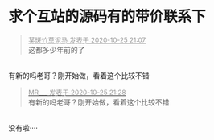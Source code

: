 # 求个互站的源码有的带价联系下


<div class="quote"><blockquote><font size="2"><a href="https://www.hostloc.com/forum.php?mod=redirect&amp;goto=findpost&amp;pid=9351272&amp;ptid=758272" target="_blank"><font color="#999999">某斑竹草泥马 发表于 2020-10-25 21:07</font></a></font><br />
这都多少年前的了</blockquote></div><br />
有新的吗老哥？刚开始做，看着这个比较不错

<div class="quote"><blockquote><font size="2"><a href="https://www.hostloc.com/forum.php?mod=redirect&amp;goto=findpost&amp;pid=9351344&amp;ptid=758272" target="_blank"><font color="#999999">MR___ 发表于 2020-10-25 21:28</font></a></font><br />
有新的吗老哥？刚开始做，看着这个比较不错</blockquote></div><br />
没有啦····
